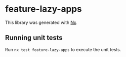 # feature-lazy-apps

This library was generated with [Nx](https://nx.dev).

## Running unit tests

Run `nx test feature-lazy-apps` to execute the unit tests.
